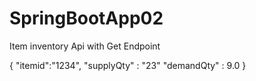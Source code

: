 # SpringBootApp02

Item inventory Api with Get Endpoint


{
"itemid":"1234",
"supplyQty" : "23"
"demandQty" : 9.0 
}